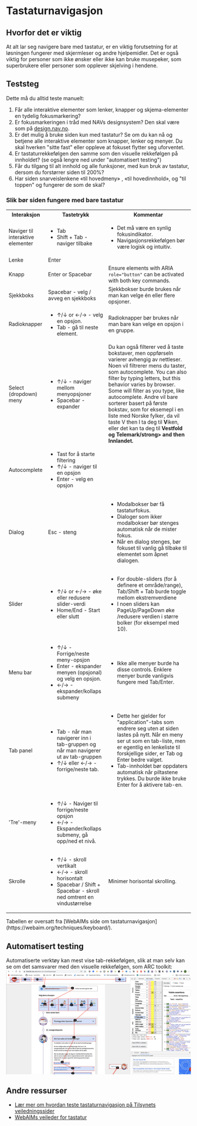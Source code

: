 # Tastaturnavigasjon

## Hvorfor det er viktig
At alt lar seg navigere bare med tastatur, er en viktig forutsetning for at løsningen fungerer med skjermleser og andre hjelpemidler. Det er også viktig for personer som ikke ønsker eller ikke kan bruke musepeker, som superbrukere eller personer som opplever skjelving i hendene.

## Teststeg
Dette må du alltid teste manuelt:

1. Får alle interaktive elementer som lenker, knapper og skjema-elementer en tydelig fokusmarkering?
2. Er fokusmarkeringen i tråd med NAVs designsystem? Den skal være som på [design.nav.no](https://design.nav.no/).
3. Er det mulig å bruke siden kun med tastatur?  Se om du kan nå og betjene alle interaktive elementer som knapper, lenker og menyer. Du skal hverken "sitte fast" eller oppleve at fokuset flytter seg uforventet.
4. Er tastaturrekkefølgen den samme som den visuelle rekkefølgen på innholdet? (se også lengre ned under "automatisert testing")
5. Får du tilgang til alt innhold og alle funksjoner, med kun bruk av tastatur, dersom du forstørrer siden til 200%? 
6. Har siden snarveislenkene «til hovedmeny» , «til hovedinnhold», og "til toppen" og fungerer de som de skal?  

### Slik bør siden fungere med bare tastatur
<table>
	<tbody><tr>
		<th scope="col">Interaksjon </th>
		<th scope="col">Tastetrykk</th>
		<th scope="col">Kommentar</th>
	</tr>
	<tr>
		<td>Naviger til interaktive elementer</td>
		<td><ul>
			<li><span class="keycap">Tab</span></li>
			<li><span class="keycap">Shift</span> + <span class="keycap">Tab</span> - naviger tilbake</li>
		</ul>			</td>
		<td>
			<ul>
				<li>Det må være en synlig fokusindikator.</li>
				<li>Navigasjonsrekkefølgen bør være logisk og intuitiv.</li>
			</ul>
		</td>
	</tr>
	<tr>
		<td>Lenke</td>
		<td><span class="keycap">Enter</span></td>
		<td></td>
	</tr>
	<tr>
		<td>Knapp</td>
		<td><span class="keycap">Enter</span> or <span class="keycap">Spacebar</span></td>
		<td>Ensure elements with ARIA <code>role="button"</code> can  be activated with both key commands.</td>
	</tr>
	<tr>
		<td>Sjekkboks</td>
		<td><span class="keycap">Spacebar</span> - velg / avveg en sjekkboks</td>
		<td>Sjekkbokser burde brukes når man kan velge én eller flere opsjoner.</td>
	</tr>
	<tr>
		<td>Radioknapper</td>
		<td>
			<ul>
				<li><span class="keycap">↑</span>/<span class="keycap">↓</span> or <span class="keycap">←</span>/<span class="keycap">→</span> - velg en opsjon. </li>
				<li><span class="keycap">Tab</span> - gå til neste element.</li>
			</ul>
		</td>
		<td>Radioknapper bør brukes når man bare kan velge en opsjon i en gruppe.</td>
	</tr>
	<tr>
		<td>Select (dropdown) meny</td>
		<td>
			<ul>
				<li><span class="keycap">↑</span>/<span class="keycap">↓</span> - naviger mellom menyopsjoner</li>
				<li><span class="keycap">Spacebar</span> - expander</li>
			</ul>
		</td>
		<td>Du kan også filterer ved å taste bokstaver, men oppførseln varierer avhengig av nettleser. Noen vil filtrerer mens du taster, som autocomplete. You can also filter by typing letters, but this behavior varies by browser. Some will filter as you type, like autocomplete. Andre vil bare sorterer basert på første bokstav, som for eksemepl i en liste med Norske fylker, da vil taste <span class="keycap">V</span> then <span class="keycap">I</span> ta deg til <strong>V</strong>iken, eller det kan ta deg til <strong>Vestfold og Telemark/strong> and then <strong>I</strong>nnlandet.</td>
	</tr>
	<tr>
		<td>Autocomplete</td>
		<td>
			<ul>
				<li>Tast for å starte filtering</li>
				<li><span class="keycap">↑</span>/<span class="keycap">↓</span> - naviger til en opsjon</li>
				<li><span class="keycap">Enter</span> - velg en opsjon</li>
			</ul>
		</td>
		<td></td>
	</tr>
	<tr>
		<td>Dialog</td>
		<td><span class="keycap">Esc</span> - steng</td>
		<td>
			<ul>
				<li>Modalbokser bør få tastaturfokus.</li>
				<li>Dialoger som ikker modalbokser bør stenges automatisk når de mister fokus.</li>
				<li>Når en dialog stenges, bør fokuset til vanlig gå tilbake til elementet som åpnet dialogen.</li>
			</ul>
		</td>
	</tr>
	<tr>
		<td>Slider</td>
		<td>
			<ul>
				<li><span class="keycap">↑</span>/<span class="keycap">↓</span> or <span class="keycap">←</span>/<span class="keycap">→</span> - øke eller redusere slider-verdi</li>
				<li><span class="keycap">Home</span>/<span class="keycap">End</span> - Start eller slutt</li>
			</ul>								
		</td>
		<td>
			<ul>
				<li>For double-sliders (for å definere et område/range), <span class="keycap">Tab</span>/<span class="keycap">Shift</span> + <span class="keycap">Tab</span> burde toggle mellom ekstremverdiene</li>
				<li>I noen sliders kan <span class="keycap">PageUp</span>/<span class="keycap">PageDown</span> øke /redusere verdien i større bolker (for eksempel med 10).</li>
			</ul>								
		</td>
	</tr>
	<tr>
		<td>Menu bar</td>
		<td>
			<ul>
				<li><span class="keycap">↑</span>/<span class="keycap">↓</span> - Forrige/neste meny-opsjon</li>
				<li><span class="keycap">Enter</span> - ekspander menyen (opsjonal) og velg en opsjon.</li>
				<li><span class="keycap">←</span>/<span class="keycap">→</span> - ekspander/kollaps submeny</li>
			</ul>
		</td>
		<td>
			<ul>
				<li>Ikke alle menyer burde ha disse controls. Enklere menyer burde vanligvis fungere med <span class="keycap">Tab</span>/<span class="keycap">Enter</span>.</li>
			</ul>
		</td>
	</tr>
	<tr>
		<td>Tab panel</td>
		<td>
			<ul>
				<li><span class="keycap">Tab</span> - når man navigerer inn i tab-gruppen og når man navigerer ut av tab-gruppen</li>
				<li><span class="keycap">↑</span>/<span class="keycap">↓</span> eller <span class="keycap">←</span>/<span class="keycap">→</span> - forrige/neste tab.</li>									
			</ul>
		</td>
		<td>
			<ul>
				<li>Dette her gjelder for "application"-tabs som endrere seg uten at siden lastes på nytt. Når en meny ser ut som en tab-liste, men er egentlig en lenkeliste til forskjellige sider, er <span class="keycap">Tab</span> og <span class="keycap">Enter</span> bedre valget.</li>
				<li>Tab-innholdet bør oppdaters automatisk når piltastene trykkes. Du burde ikke bruke Enter for å aktivere tab-en.</li>
			</ul>
		</td>
	</tr>
	<tr>
		<td>'Tre'-meny</td>
		<td>
			<ul>
				<li><span class="keycap">↑</span>/<span class="keycap">↓</span> - Naviger til forrige/neste opsjon</li>
				<li><span class="keycap">←</span>/<span class="keycap">→</span> - Ekspander/kollaps submeny, gå opp/ned et nivå.</li>
			</ul>
		</td>
		<td></td>
	</tr>
	<tr>						
		<td>Skrolle</td>
		<td>
			<ul>
				<li><span class="keycap">↑</span>/<span class="keycap">↓</span> - skroll vertikalt</li>
				<li><span class="keycap">←</span>/<span class="keycap">→</span> - skroll horisontalt</li>
				<li><span class="keycap">Spacebar</span> / <span class="keycap">Shift</span> + <span class="keycap">Spacebar</span> - skroll ned omtrent en vindustørrelse</li>
			</ul>
		</td>
		<td>
			<p>Minimer horisontal skrolling.</p>
		</td>
	</tr>
</tbody></table>
Tabellen er oversatt fra [WebAIMs side om tastaturnavigasjon](https://webaim.org/techniques/keyboard/).

## Automatisert testing
Automatiserte verktøy kan mest vise tab-rekkefølgen, slik at man selv kan se om det samsvarer med den visuelle rekkefølgen, som ARC toolkit:
![Tabrekkefølge med ARC toolkit](/hvordan-faa-det-til/UU-testing/manuell-testing/tabrekkefolge.png)

## Andre ressurser
* [Lær mer om hvordan teste tastaturnavigasjon på Tilsynets veiledningssider](https://uu.difi.no/krav-og-regelverk/losningsforslag-web/tastaturnavigasjon)
* [WebAIMs veileder for tastatur](https://webaim.org/techniques/keyboard/)
